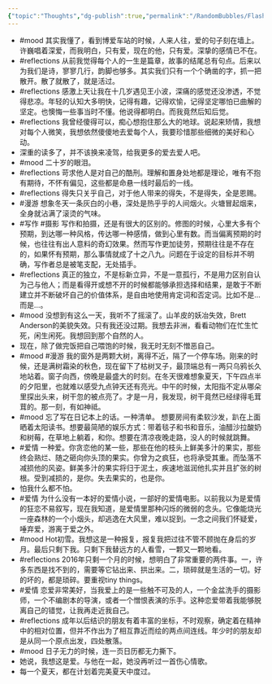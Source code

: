 ```yaml
---
{"topic":"Thoughts","dg-publish":true,"permalink":"/RandomBubbles/FlashThoughts/2013-00-00/","dgPassFrontmatter":true,"noteIcon":""}
---
```


- #mood 其实我懂了，看到博爱车站的时候，人来人往，爱的句子刻在墙上。许巍唱着深爱，而我明白，只有爱，现在的他，只有爱。深挚的感情已不在。
- #reflections 从前我觉得每个人的一生是篇章，故事的结尾总有句点。后来以为我们是诗，寥寥几行，韵脚也够多。其实我们只有一个个确凿的字，抓一把散开。散了就散了，就是活过。
- #reflections 感激上天让我在十几岁遇见王小波，深痛的感觉还没渗透，不觉得悲凉。年轻的认知大多明快，记得有趣，记得欢愉，记得坚定哪怕已曲解的坚定。也懊悔一些事当时不懂。他说得都明白。而我竟然后知后觉。
- #reflections 我曾经傻得可以，痴心想抱住那么大的地球。说起来矫情，我想对每个人微笑，我想依然傻傻地去爱每个人，我要珍惜那些细微的美好和心动。
- 深重的读多了，并不该换来凌驾，给我更多的爱去爱人吧。
- #mood 二十岁的眼泪。
- #reflections 苛求他人是对自己的酷刑。理解和置身处地都是理论，唯有不抱有期待，不怀有偏见，这些都是命悬一线时最后的一线。
- #reflections 得失只关乎自己，对于他人带来的得失，不是得失，全是恩赐。
- #漫游 想象冬天一条灰白的小巷，深处是热乎乎的人间烟火。火塘冒起烟来，全身就沾满了滚烫的气味。
- #写作 #摄影 写作和拍摄，还是有很大的区别的。修图的时候，心里大多有个预期，到达哪一种风格，传达哪一种感情，做到心里有数。而当偏离预期的时候，也往往有出人意料的奇幻效果。然而写作更加徒劳，预期往往是不存在的，如果怀有预期，那么事情就成了十之八九。问题在于设定的目标并不明确，写作者总是被笔支配，无处插手。
- #reflections 真正的独立，不是标新立异，不是一意孤行，不是用力区别自认为己与他人；而是看得开或想不开的时候都能够承担选择和结果，是敢于不断建立并不断破坏自己的价值体系，是自由地使用肯定词和否定词。比如不是…而是…。
- #mood 没想到有这么一天，我听不了摇滚了。山羊皮的妖冶失效，Brett Anderson的美貌失效。只有我还没过期。我想去非洲，看看动物们在忙生忙死，闲生闲死。我想回到那个自然的人。
- 现在，除了做完饭把自己喂饱的时候，我无时无刻不憎恶自己。
- #mood #漫游 我的窗外是两颗大树，离得不近，隔了一个停车场。刚来的时候，还是满树霜染的秋色，现在留下了枯树叉子，最顶端总有一两只乌鸦长久地站着。窗子向西，傍晚是最盛大的时刻。在冬天很难想象夏天，下午四点半的夕阳里，也就难以感受九点钟天还有亮光。中午的时候，太阳指不定从哪朵里探出头来，树干忽的被点亮了。才是一月，我发现，树干竟然已经绿得毛茸茸的。那一刻，有如神祗。
- #mood 忘了写在日记本上的话。一种清单。 想要房间有柔软沙发，趴在上面晒着太阳读书。想要最简陋的娱乐方式：带着毯子和书和音乐，油醋沙拉酸奶和树莓，在草地上躺着，和你。想要在清凉夜晚走路，没人的时候就跳舞。
- #爱情 一种爱。你贪恋他的某一些，那些在他的枝头上鲜美多汁的果实，那些终会熟烂、随之砸向你头顶的果实。你曾为之疯狂，也将承受其重。而坠落不减损他的风姿。鲜美多汁的果实将归于泥土，疾速地滋润他扎实并且扩张的树根。受到减损的，是你。失去果实的，也是你。
- 怕我什么都不怕。
- #爱情 为什么没有一本好的爱情小说，一部好的爱情电影。以前我以为是爱情的狂恋不易叙写，现在我知道，是爱情里那种闪烁的微弱的念头。它像能烧光一座森林的一个小烟头，却逃逸在大风里，难以捉到。一念之间我们怀疑爱，唾弃爱，游离于爱之外。
- #mood Hot初雪。我想这是一种报复，报复我把过往不管不顾抛在身后的岁月。最后只剩下我。只剩下我替远方的人看雪，一颗又一颗地看。
- #reflections 2016年只剩一个月的时候，想明白了非常重要的两件事。一，许多东西是找不到的，需要等它钻出来、拱出来。二，琐碎就是生活的一切。好的坏的，都是琐碎。要重视tiny things。
- #爱情 恋爱非常美好，当我爱上的是一些触不可及的人，一个金盆洗手的摄影师，一个不编剧本的导演，或者一个憎恨表演的乐手。这种恋爱带着我能够脱离自己的错觉，让我再走近我自己。
- #reflections 成年以后结识的朋友有着丰富的坐标，不时观察，确定着在精神中的相对位置，但并不作出为了相互靠近而绘的两点间连线。年少时的朋友却是从同一个原点出发，四处散落。
- #mood 日子无力的时候，连一页日历都无力撕下。
- 她说，我想这是爱。与他在一起，她没再听过一首伤心情歌。
- 每一个夏天，都在计划着完美夏天中度过。
